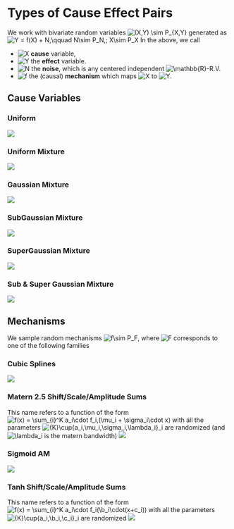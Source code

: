 # Types of Cause Effect Pairs
We work with bivariate random variables ![(X,Y) \sim P_{X,Y}](https://render.githubusercontent.com/render/math?math=(X%2CY)%20%5Csim%20P_%7BX%2CY%7D) generated as
![Y = f(X) + N,\qquad N\sim P_N,\; X\sim P_X](https://render.githubusercontent.com/render/math?math=Y%20%3D%20f(X)%20%2B%20N%2C%5Cqquad%20N%5Csim%20P_N%2C%5C%3B%20X%5Csim%20P_X)
In the above, we call
* ![$X$](https://render.githubusercontent.com/render/math?math=%24X%24) **cause** variable,
* ![$Y$](https://render.githubusercontent.com/render/math?math=%24Y%24) the **effect** variable.
* ![$N$](https://render.githubusercontent.com/render/math?math=%24N%24) the **noise**, which is any centered independent ![$\mathbb{R}$](https://render.githubusercontent.com/render/math?math=%24%5Cmathbb%7BR%7D%24)-R.V.
* ![$f$](https://render.githubusercontent.com/render/math?math=%24f%24) the (causal) **mechanism** which maps ![$X$](https://render.githubusercontent.com/render/math?math=%24X%24) to ![$Y$](https://render.githubusercontent.com/render/math?math=%24Y%24).

## Cause Variables
### Uniform
![](./cause/uniform.png?raw=true)

### Uniform Mixture
![](./cause/uniform_mixture.png?raw=true)

### Gaussian Mixture
![](./cause/gaussian_mixture.png?raw=true)

### SubGaussian Mixture
![](./cause/subgaussian_mixture.png?raw=true)

### SuperGaussian Mixture
![](./cause/supergaussian_mixture.png?raw=true)

### Sub & Super Gaussian Mixture
![](./cause/supergaussian_mixture.png?raw=true)

## Mechanisms
We sample random mechanisms ![$f\sim P_F$](https://render.githubusercontent.com/render/math?math=%24f%5Csim%20P_F%24), where ![$F$](https://render.githubusercontent.com/render/math?math=%24F%24) corresponds to one of the following families
### Cubic Splines
![](./mechanism/cubic_spline.png?raw=true)

### Matern 2.5 Shift/Scale/Amplitude Sums
This name refers to a function of the form
![f(x) =  \sum_{i}^K a_i\cdot f_i\,(\mu_i + \sigma_i\cdot x)](https://render.githubusercontent.com/render/math?math=f(x)%20%3D%20%20%5Csum_%7Bi%7D%5EK%20a_i%5Ccdot%20f_i%5C%2C(%5Cmu_i%20%2B%20%5Csigma_i%5Ccdot%20x))
with all the parameters ![\{K\}\cup\{a_i,\mu_i,\sigma_i,\lambda_i\}_i](https://render.githubusercontent.com/render/math?math=%5C%7BK%5C%7D%5Ccup%5C%7Ba_i%2C%5Cmu_i%2C%5Csigma_i%2C%5Clambda_i%5C%7D_i) are randomized (and ![\lambda_i](https://render.githubusercontent.com/render/math?math=%5Clambda_i) is the matern bandwidth)
![](./mechanism/matern_sums.png?raw=true)

### Sigmoid AM
![](./mechanism/sigmoid_am.png?raw=true)

### Tanh Shift/Scale/Amplitude Sums
This name refers to a function of the form
![f(x) = \sum_{i}^K a_i\cdot f_i(\b_i\cdot(x+c_i))](https://render.githubusercontent.com/render/math?math=f(x)%20%3D%20%5Csum_%7Bi%7D%5EK%20a_i%5Ccdot%20f_i(%5Cb_i%5Ccdot(x%2Bc_i)))
with all the parameters ![\{K\}\cup\{a_i,\b_i,\c_i\}_i](https://render.githubusercontent.com/render/math?math=%5C%7BK%5C%7D%5Ccup%5C%7Ba_i%2C%5Cb_i%2C%5Cc_i%5C%7D_i) are randomized
![](./mechanism/tanh_sum.png?raw=true)
